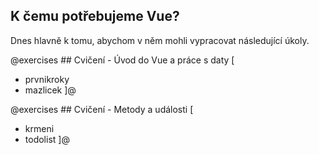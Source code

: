 ## K čemu potřebujeme Vue?

Dnes hlavně k tomu, abychom v něm mohli vypracovat následující úkoly.

@exercises ## Cvičení - Úvod do Vue a práce s daty [

- prvnikroky
- mazlicek
  ]@


@exercises ## Cvičení - Metody a události [

- krmeni
- todolist
  ]@
